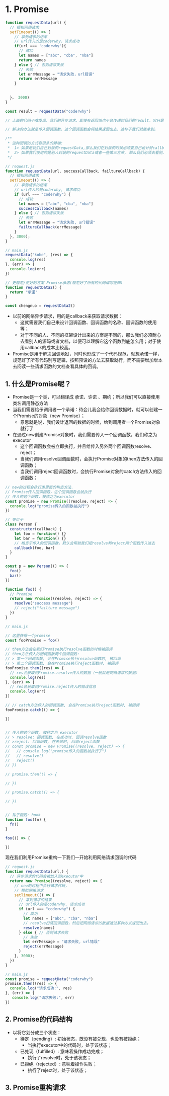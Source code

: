 # 1. Promise

```js
function requestData(url) {
  // 模拟网络请求
  setTimeout(() => {
    // 拿到请求的结果
    // url传入的是coderwhy，请求成功
    if(url === 'coderwhy'){
      // 成功
      let names = ["abc", "cba", "nba"]
      return names
    } else { // 否则请求失败
      // 失败
      let errMessage = "请求失败，url错误"
      return errMessage
    }
    
    
  }， 3000)
}

const result = requestData("coderwhy")

// 上面的代码不难发现，我们的异步请求，即使有返回值也不会传递到我们的result，它只是网络请求或者setTimeout的返回值，并不是requestData的返回值。

// 解决的办法就是传入回调函数，这个回调函数会将结果返回出去，这样子我们就能拿到。
```

```js
/**
 * 这种回调的方式有很多的弊端:
 *  1> 如果是我们自己封装的requestData,那么我们在封装的时候必须要自己设计好callback名称, 并且使用好
 *  2> 如果我们使用的是别人封装的requestData或者一些第三方库, 那么我们必须去看别人的源码或者文档, 才知道它这个函数需要怎么去获取到结果
 */

// request.js
function requestData(url, successCallback, failtureCallback) {
  // 模拟网络请求
  setTimeout(() => {
    // 拿到请求的结果
    // url传入的是coderwhy, 请求成功
    if (url === "coderwhy") {
      // 成功
      let names = ["abc", "cba", "nba"]
      successCallback(names)
    } else { // 否则请求失败
      // 失败
      let errMessage = "请求失败, url错误"
      failtureCallback(errMessage)
    }
  }, 3000);
}

// main.js
requestData("kobe", (res) => {
  console.log(res)
}, (err) => {
  console.log(err)
})

// 更规范/更好的方案 Promise承诺(规范好了所有的代码编写逻辑)
function requestData2() {
  return "承诺"
}

const chengnuo = requestData2()
```

+ 以前的网络异步请求，用的是callback来获取请求数据：
  + 这就需要我们自己来设计回调函数、回调函数的名称、回调函数的使用等；
  + 对于不同的人、不同的框架设计出来的方案是不同的，那么我们必须耐心去看别人的源码或者文档，以便可以理解它这个函数到底怎么用；对于使用callback的成本比较高。
+ Promise是用于解决回调地狱，同时也形成了一个代码规范，就想承诺一样，规范好了所有代码别写逻辑，按照预设的方法去获取就行，而不需要增加增本去阅读一些请求函数的文档查看具体的回调。

## 1. 什么是Promise呢？

+ Promise是一个类，可以翻译成 承诺、许诺 、期约；所以我们可以直接使用类名调用静态方法
+ 当我们需要给予调用者一个承诺：待会儿我会给你回调数据时，就可以创建一个Promise的对象（new Promise）；
  + 意思就是说，我们设计返回的数据的时候，给到调用者一个Promise对象就行了
+ 在通过new创建Promise对象时，我们需要传入一个回调函数，我们称之为executor
  + 这个回调函数会被立即执行，并且给传入另外两个回调函数resolve、reject；
  + 当我们调用resolve回调函数时，会执行Promise对象的then方法传入的回调函数；
  + 当我们调用reject回调函数时，会执行Promise对象的catch方法传入的回调函数；

```js
// new的过程会执行类里面的构造方法.
// Promise传入回调函数，这个回调函数会被执行
// 传入的这个函数，被称之为executor
const promise = new Promise((resolve，reject) => {
  console.log("promise传入的函数被执行")
})

// 等价于
class Person {
  constructor(callback) {
    let foo = function() {}
    let bar = function() {}
    // 相当于传入的回调函数，默认会帮助我们把resolve和reject两个函数传入进去
    callback(foo, bar)
  }
}

const p = new Person(() => {
  foo()
  bar()
})
```

```js
function foo() {
  // Promise
  return new Promise((resolve, reject) => {
    resolve("success message")
    // reject("failture message")
  })
}

// main.js

// 这里获得一个promise
const fooPromise = foo()

// then方法会在我们Promise执行resolve函数的时候被回调
// then方法传入的回调函数两个回调函数:
// > 第一个回调函数, 会在Promise执行resolve函数时, 被回调
// > 第二个回调函数, 会在Promise执行reject函数时, 被回调
fooPromise.then((res) => {
  // res会获取到Promise.resolve传入的数据（一般就是网络请求的数据）
  console.log(res)
}, (err) => {
  // res会获取到Promise.reject传入的错误信息
  console.log(err)
})

// // catch方法传入的回调函数, 会在Promise执行reject函数时, 被回调
fooPromise.catch(() => {

})


// 传入的这个函数, 被称之为 executor
// > resolve: 回调函数, 在成功时, 回调resolve函数
// >reject: 回调函数, 在失败时, 回调reject函数
// const promise = new Promise((resolve, reject) => {
//   // console.log("promise传入的函数被执行了")
//   // resolve()
//   reject()
// })

// promise.then(() => {

// })

// promise.catch(() => {

// })


// 钩子函数: hook
function foo(fn) {
  fn()
}

foo(() => {

})


```

现在我们利用Promise重构一下我们一开始利用网络请求回调的代码

```js
// request.js
function requestData(url,) {
  // 异步请求的代码会被放入到executor中
  return new Promise((resolve, reject) => {
    // new的过程中执行请求代码，
    // 模拟网络请求
    setTimeout(() => {
      // 拿到请求的结果
      // url传入的是coderwhy, 请求成功
      if (url === "coderwhy") {
        // 成功
        let names = ["abc", "cba", "nba"]
        // resolve扮演回调函数，然后把网络请求的数据通过某种方式返回出去。
        resolve(names)
      } else { // 否则请求失败
        // 失败
        let errMessage = "请求失败, url错误"
        reject(errMessage)
      }
    }, 3000);
  })
}

// main.js
const promise = requestData("coderwhy")
promise.then((res) => {
  console.log("请求成功:", res)
}, (err) => {
   console.log("请求失败:", err)
})

```

## 2. Promise的代码结构

+ 以将它划分成三个状态：
  + 待定（pending）: 初始状态，既没有被兑现，也没有被拒绝；
    + 当执行executor中的代码时，处于该状态；
  + 已兑现（fulfilled）: 意味着操作成功完成；
    + 执行了resolve时，处于该状态；
  + 已拒绝（rejected）: 意味着操作失败；
    + 执行了reject时，处于该状态；



## 3. Promise重构请求



















































































